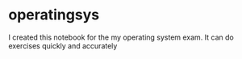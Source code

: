 # operatingsys
I created this notebook for the my operating system exam. It can do exercises quickly and accurately
